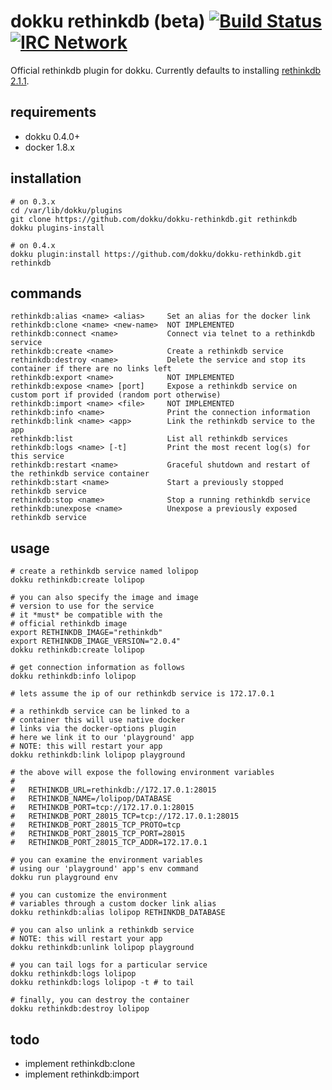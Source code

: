 # dokku rethinkdb (beta) [![Build Status](https://img.shields.io/travis/dokku/dokku-rethinkdb.svg?branch=master "Build Status")](https://travis-ci.org/dokku/dokku-rethinkdb) [![IRC Network](https://img.shields.io/badge/irc-freenode-blue.svg "IRC Freenode")](https://webchat.freenode.net/?channels=dokku)

Official rethinkdb plugin for dokku. Currently defaults to installing [rethinkdb 2.1.1](https://hub.docker.com/_/rethinkdb/).

## requirements

- dokku 0.4.0+
- docker 1.8.x

## installation

```shell
# on 0.3.x
cd /var/lib/dokku/plugins
git clone https://github.com/dokku/dokku-rethinkdb.git rethinkdb
dokku plugins-install

# on 0.4.x
dokku plugin:install https://github.com/dokku/dokku-rethinkdb.git rethinkdb
```

## commands

```
rethinkdb:alias <name> <alias>     Set an alias for the docker link
rethinkdb:clone <name> <new-name>  NOT IMPLEMENTED
rethinkdb:connect <name>           Connect via telnet to a rethinkdb service
rethinkdb:create <name>            Create a rethinkdb service
rethinkdb:destroy <name>           Delete the service and stop its container if there are no links left
rethinkdb:export <name>            NOT IMPLEMENTED
rethinkdb:expose <name> [port]     Expose a rethinkdb service on custom port if provided (random port otherwise)
rethinkdb:import <name> <file>     NOT IMPLEMENTED
rethinkdb:info <name>              Print the connection information
rethinkdb:link <name> <app>        Link the rethinkdb service to the app
rethinkdb:list                     List all rethinkdb services
rethinkdb:logs <name> [-t]         Print the most recent log(s) for this service
rethinkdb:restart <name>           Graceful shutdown and restart of the rethinkdb service container
rethinkdb:start <name>             Start a previously stopped rethinkdb service
rethinkdb:stop <name>              Stop a running rethinkdb service
rethinkdb:unexpose <name>          Unexpose a previously exposed rethinkdb service
```

## usage

```shell
# create a rethinkdb service named lolipop
dokku rethinkdb:create lolipop

# you can also specify the image and image
# version to use for the service
# it *must* be compatible with the
# official rethinkdb image
export RETHINKDB_IMAGE="rethinkdb"
export RETHINKDB_IMAGE_VERSION="2.0.4"
dokku rethinkdb:create lolipop

# get connection information as follows
dokku rethinkdb:info lolipop

# lets assume the ip of our rethinkdb service is 172.17.0.1

# a rethinkdb service can be linked to a
# container this will use native docker
# links via the docker-options plugin
# here we link it to our 'playground' app
# NOTE: this will restart your app
dokku rethinkdb:link lolipop playground

# the above will expose the following environment variables
#
#   RETHINKDB_URL=rethinkdb://172.17.0.1:28015
#   RETHINKDB_NAME=/lolipop/DATABASE
#   RETHINKDB_PORT=tcp://172.17.0.1:28015
#   RETHINKDB_PORT_28015_TCP=tcp://172.17.0.1:28015
#   RETHINKDB_PORT_28015_TCP_PROTO=tcp
#   RETHINKDB_PORT_28015_TCP_PORT=28015
#   RETHINKDB_PORT_28015_TCP_ADDR=172.17.0.1

# you can examine the environment variables
# using our 'playground' app's env command
dokku run playground env

# you can customize the environment
# variables through a custom docker link alias
dokku rethinkdb:alias lolipop RETHINKDB_DATABASE

# you can also unlink a rethinkdb service
# NOTE: this will restart your app
dokku rethinkdb:unlink lolipop playground

# you can tail logs for a particular service
dokku rethinkdb:logs lolipop
dokku rethinkdb:logs lolipop -t # to tail

# finally, you can destroy the container
dokku rethinkdb:destroy lolipop
```

## todo

- implement rethinkdb:clone
- implement rethinkdb:import
